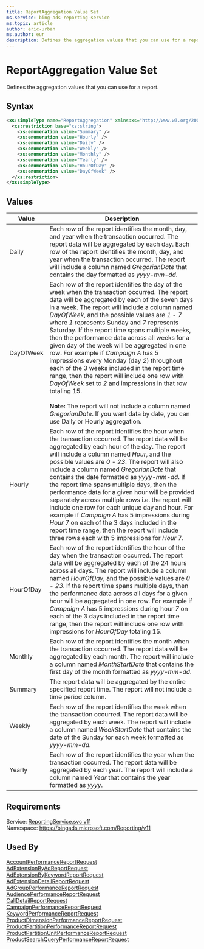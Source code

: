 ```yaml
---
title: ReportAggregation Value Set
ms.service: bing-ads-reporting-service
ms.topic: article
author: eric-urban
ms.author: eur
description: Defines the aggregation values that you can use for a report.
---
```

# ReportAggregation Value Set
Defines the aggregation values that you can use for a report.

## Syntax
```xml
<xs:simpleType name="ReportAggregation" xmlns:xs="http://www.w3.org/2001/XMLSchema">
  <xs:restriction base="xs:string">
    <xs:enumeration value="Summary" />
    <xs:enumeration value="Hourly" />
    <xs:enumeration value="Daily" />
    <xs:enumeration value="Weekly" />
    <xs:enumeration value="Monthly" />
    <xs:enumeration value="Yearly" />
    <xs:enumeration value="HourOfDay" />
    <xs:enumeration value="DayOfWeek" />
  </xs:restriction>
</xs:simpleType>
```

## <a name="values"></a>Values

|Value|Description|
|-----------|---------------|
|<a name="daily"></a>Daily|Each row of the report identifies the month, day, and year when the transaction occurred. The report data will be aggregated by each day. Each row of the report identifies the month, day, and year when the transaction occurred. The report will include a column named *GregorianDate* that contains the day formatted as *yyyy-mm-dd*.|
|<a name="dayofweek"></a>DayOfWeek|Each row of the report identifies the day of the week when the transaction occurred. The report data will be aggregated by each of the seven days in a week. The report will include a column named *DayOfWeek*, and the possible values are *1* - *7* where *1* represents Sunday and *7* represents Saturday. If the report time spans multiple weeks, then the performance data across all weeks for a given day of the week will be aggregated in one row. For example if *Campaign A* has 5 impressions every Monday (day *2*) throughout each of the 3 weeks included in the report time range, then the report will include one row with *DayOfWeek* set to *2* and impressions in that row totaling 15.<br/><br/>**Note:** The report will not include a column named *GregorianDate*. If you want data by date, you can use Daily or Hourly aggregation.|
|<a name="hourly"></a>Hourly|Each row of the report identifies the hour when the transaction occurred. The report data will be aggregated by each hour of the day. The report will include a column named *Hour*, and the possible values are *0* - *23*. The report will also include a column named *GregorianDate* that contains the date formatted as *yyyy-mm-dd*. If the report time spans multiple days, then the performance data for a given hour will be provided separately across multiple rows i.e. the report will include one row for each unique day and hour. For example if *Campaign A* has 5 impressions during *Hour* 7 on each of the 3 days included in the report time range, then the report will include three rows each with 5 impressions for *Hour* 7.|
|<a name="hourofday"></a>HourOfDay|Each row of the report identifies the hour of the day when the transaction occurred. The report data will be aggregated by each of the 24 hours across all days.  The report will include a column named *HourOfDay*, and the possible values are *0* - *23*. If the report time spans multiple days, then the performance data across all days for a given hour will be aggregated in one row. For example if *Campaign A* has 5 impressions during hour *7* on each of the 3 days included in the report time range, then the report will include one row with impressions for *HourOfDay* totaling 15.|
|<a name="monthly"></a>Monthly|Each row of the report identifies the month when the transaction occurred. The report data will be aggregated by each month. The report will include a column named *MonthStartDate* that contains the first day of the month formatted as *yyyy-mm-dd*.|
|<a name="summary"></a>Summary|The report data will be aggregated by the entire specified report time. The report will not include a time period column.|
|<a name="weekly"></a>Weekly|Each row of the report identifies the week when the transaction occurred. The report data will be aggregated by each week. The report will include a column named *WeekStartDate* that contains the date of the Sunday for each week formatted as *yyyy-mm-dd*.|
|<a name="yearly"></a>Yearly|Each row of the report identifies the year when the transaction occurred. The report data will be aggregated by each year. The report will include a column named *Year* that contains the year formatted as *yyyy*.|

## Requirements
Service: [ReportingService.svc v11](https://reporting.api.bingads.microsoft.com/Api/Advertiser/Reporting/v11/ReportingService.svc)  
Namespace: https://bingads.microsoft.com/Reporting/v11  

## Used By
[AccountPerformanceReportRequest](accountperformancereportrequest.md)  
[AdExtensionByAdReportRequest](adextensionbyadreportrequest.md)  
[AdExtensionByKeywordReportRequest](adextensionbykeywordreportrequest.md)  
[AdExtensionDetailReportRequest](adextensiondetailreportrequest.md)  
[AdGroupPerformanceReportRequest](adgroupperformancereportrequest.md)  
[AudiencePerformanceReportRequest](audienceperformancereportrequest.md)  
[CallDetailReportRequest](calldetailreportrequest.md)  
[CampaignPerformanceReportRequest](campaignperformancereportrequest.md)  
[KeywordPerformanceReportRequest](keywordperformancereportrequest.md)  
[ProductDimensionPerformanceReportRequest](productdimensionperformancereportrequest.md)  
[ProductPartitionPerformanceReportRequest](productpartitionperformancereportrequest.md)  
[ProductPartitionUnitPerformanceReportRequest](productpartitionunitperformancereportrequest.md)  
[ProductSearchQueryPerformanceReportRequest](productsearchqueryperformancereportrequest.md)  
